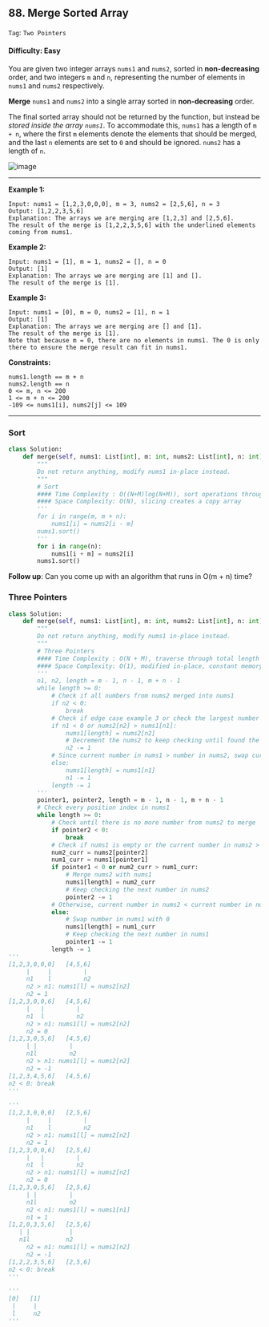 ## 88. Merge Sorted Array

```Tag```: ```Two Pointers``` 

#### Difficulty: Easy

You are given two integer arrays ```nums1``` and ```nums2```, sorted in __non-decreasing__ order, and two integers ```m``` and ```n```, representing the number of elements in ```nums1``` and ```nums2``` respectively.

__Merge__ ```nums1``` and ```nums2``` into a single array sorted in __non-decreasing__ order.

The final sorted array should not be returned by the function, but instead be _stored inside the array ```nums1```_. To accommodate this, ```nums1``` has a length of ```m + n```, where the first ```m``` elements denote the elements that should be merged, and the last ```n``` elements are set to ```0``` and should be ignored. ```nums2``` has a length of ```n```.

![image](https://user-images.githubusercontent.com/35042430/211989681-0d649cc3-b589-447b-9723-b39b86f0df45.png)

---

__Example 1:__
```
Input: nums1 = [1,2,3,0,0,0], m = 3, nums2 = [2,5,6], n = 3
Output: [1,2,2,3,5,6]
Explanation: The arrays we are merging are [1,2,3] and [2,5,6].
The result of the merge is [1,2,2,3,5,6] with the underlined elements coming from nums1.
```

__Example 2:__
```
Input: nums1 = [1], m = 1, nums2 = [], n = 0
Output: [1]
Explanation: The arrays we are merging are [1] and [].
The result of the merge is [1].
```

__Example 3:__
```
Input: nums1 = [0], m = 0, nums2 = [1], n = 1
Output: [1]
Explanation: The arrays we are merging are [] and [1].
The result of the merge is [1].
Note that because m = 0, there are no elements in nums1. The 0 is only there to ensure the merge result can fit in nums1.
```

__Constraints:__
```
nums1.length == m + n
nums2.length == n
0 <= m, n <= 200
1 <= m + n <= 200
-109 <= nums1[i], nums2[j] <= 109
```

---

### Sort

```Python
class Solution:
    def merge(self, nums1: List[int], m: int, nums2: List[int], n: int) -> None:
        """
        Do not return anything, modify nums1 in-place instead.
        """
        # Sort
        #### Time Complexity : O((N+M)log(N+M)), sort operations through the combined length of nums1 and nums2
        #### Space Complexity: O(N), slicing creates a copy array
        '''
        for i in range(m, m + n):
            nums1[i] = nums2[i - m]
        nums1.sort()
        '''
        for i in range(n):
            nums1[i + m] = nums2[i]
        nums1.sort()
```

__Follow up__: Can you come up with an algorithm that runs in O(m + n) time?

### Three Pointers

```Python
class Solution:
    def merge(self, nums1: List[int], m: int, nums2: List[int], n: int) -> None:
        """
        Do not return anything, modify nums1 in-place instead.
        """
        # Three Pointers
        #### Time Complexity : O(N + M), traverse through total length of nums1 and nums2
        #### Space Complexity: O(1), modified in-place, constant memory space for pointers
        '''
        n1, n2, length = m - 1, n - 1, m + n - 1
        while length >= 0:
            # Check if all numbers from nums2 merged into nums1
            if n2 < 0:
                break
            # Check if edge case example 3 or check the largest number of nums2 > largest number of nums1
            if n1 < 0 or nums2[n2] > nums1[n1]:
                nums1[length] = nums2[n2]
                # Decrement the nums2 to keep checking until found the number in nums2 < number in nums1
                n2 -= 1
            # Since current number in nums1 > number in nums2, swap current number of nums1 with 0
            else:
                nums1[length] = nums1[n1]
                n1 -= 1
            length -= 1
        '''
        pointer1, pointer2, length = m - 1, n - 1, m + n - 1
        # Check every position index in nums1
        while length >= 0:
            # Check until there is no more number from nums2 to merge
            if pointer2 < 0:
                break
            # Check if nums1 is empty or the current number in nums2 > current number in nums1
            num2_curr = nums2[pointer2]
            num1_curr = nums1[pointer1]
            if pointer1 < 0 or num2_curr > num1_curr:
                # Merge nums2 with nums1
                nums1[length] = num2_curr
                # Keep checking the next number in nums2
                pointer2 -= 1
            # Otherwise, current number in nums2 < current number in nums1
            else:
                # Swap number in nums1 with 0
                nums1[length] = num1_curr
                # Keep checking the next number in nums1
                pointer1 -= 1
            length -= 1
'''
[1,2,3,0,0,0]   [4,5,6]
     |     |         |
     n1    l         n2
     n2 > n1: nums1[l] = nums2[n2]
     n2 = 1
[1,2,3,0,0,6]   [4,5,6]
     |   |         |
     n1  l         n2
     n2 > n1: nums1[l] = nums2[n2]
     n2 = 0
[1,2,3,0,5,6]   [4,5,6]
     | |         |
     n1l         n2
     n2 > n1: nums1[l] = nums2[n2]
     n2 = -1
[1,2,3,4,5,6]   [4,5,6]
n2 < 0: break
'''

'''
[1,2,3,0,0,0]   [2,5,6]
     |     |         |
     n1    l         n2
     n2 > n1: nums1[l] = nums2[n2]
     n2 = 1
[1,2,3,0,0,6]   [2,5,6]
     |   |         |
     n1  l         n2
     n2 > n1: nums1[l] = nums2[n2]
     n2 = 0
[1,2,3,0,5,6]   [2,5,6]
     | |         |
     n1l         n2
     n2 < n1: nums1[l] = nums1[n1]
     n1 = 1
[1,2,0,3,5,6]   [2,5,6]
   | |           |
   n1l          n2
     n2 = n1: nums1[l] = nums2[n2]
     n2 = -1
[1,2,2,3,5,6]   [2,5,6]
n2 < 0: break
'''

'''
[0]   [1]
 |     |
 l     n2
'''
```
